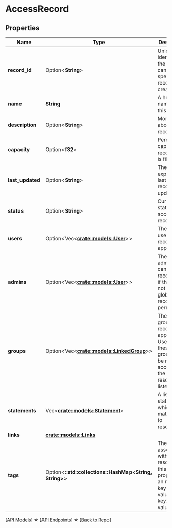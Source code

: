 # AccessRecord

## Properties

Name | Type | Description | Notes
------------ | ------------- | ------------- | -------------
**record_id** | Option<**String**> | Unique identifier for the record, can be specified on record creation. | [optional]
**name** | **String** | A helpful name for this record | 
**description** | Option<**String**> | More details about this record | [optional]
**capacity** | Option<**f32**> | Percentage capacity of record that is filled. | [optional][readonly]
**last_updated** | Option<**String**> | The expected last time the record was updated | [optional][readonly]
**status** | Option<**String**> | Current status of the access record. | [optional][readonly]
**users** | Option<Vec<**[crate::models::User](User.md)**>> | The list of users this record applies to | [optional]
**admins** | Option<Vec<**[crate::models::User](User.md)**>> | The list of admin that can edit this record even if they do not have global record edit permissions. | [optional]
**groups** | Option<Vec<**[crate::models::LinkedGroup](LinkedGroup.md)**>> | The list of groups this record applies to. Users in these groups will be receive access to the resources listed. | [optional]
**statements** | Vec<**[crate::models::Statement](Statement.md)**> | A list of statements which match roles to resources. | 
**links** | [**crate::models::Links**](Links.md) |  | 
**tags** | Option<**::std::collections::HashMap<String, String>**> | The tags associated with this resource, this property is an map. { key1: value1, key2: value2 } | [optional]

[[API Models]](./README.md#documentation-for-models) ☆ [[API Endpoints]](./README.md#documentation-for-api-endpoints) ☆ [[Back to Repo]](./README.md)


